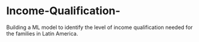 # Income-Qualification-
Building a ML model to identify the level of income qualification needed for the families in Latin America.
